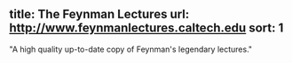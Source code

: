 title: The Feynman Lectures
url: http://www.feynmanlectures.caltech.edu
sort: 1
---
"A high quality up-to-date copy of Feynman's legendary lectures."
